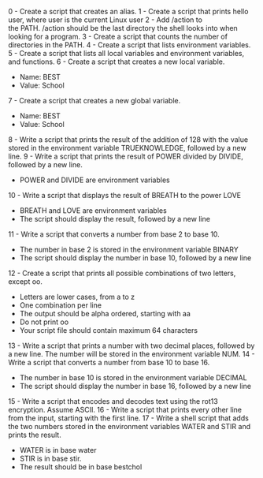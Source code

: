 0 - Create a script that creates an alias.
1 - Create a script that prints hello user, where user is the current Linux user
2 - Add /action to the PATH. /action should be the last directory the shell looks into when looking for a program.
3 - Create a script that counts the number of directories in the PATH.
4 - Create a script that lists environment variables.
5 - Create a script that lists all local variables and environment variables, and functions.
6 - Create a script that creates a new local variable.
* Name: BEST
* Value: School

7 - Create a script that creates a new global variable.
* Name: BEST
* Value: School

8 - Write a script that prints the result of the addition of 128 with the value stored in the environment variable TRUEKNOWLEDGE, followed by a new line.
9 - Write a script that prints the result of POWER divided by DIVIDE, followed by a new line.
* POWER and DIVIDE are environment variables

10 - Write a script that displays the result of BREATH to the power LOVE
* BREATH and LOVE are environment variables
* The script should display the result, followed by a new line

11 -  Write a script that converts a number from base 2 to base 10.
* The number in base 2 is stored in the environment variable BINARY
* The script should display the number in base 10, followed by a new line

12 - Create a script that prints all possible combinations of two letters, except oo.
* Letters are lower cases, from a to z
* One combination per line
* The output should be alpha ordered, starting with aa
* Do not print oo
* Your script file should contain maximum 64 characters

13 - Write a script that prints a number with two decimal places, followed by a new line.
The number will be stored in the environment variable NUM.
14 - Write a script that converts a number from base 10 to base 16.
* The number in base 10 is stored in the environment variable DECIMAL
* The script should display the number in base 16, followed by a new line

15 - Write a script that encodes and decodes text using the rot13 encryption. Assume ASCII.
16 - Write a script that prints every other line from the input, starting with the first line.
17 - Write a shell script that adds the two numbers stored in the environment variables WATER and STIR and prints the result.
* WATER is in base water
* STIR is in base stir.
* The result should be in base bestchol

